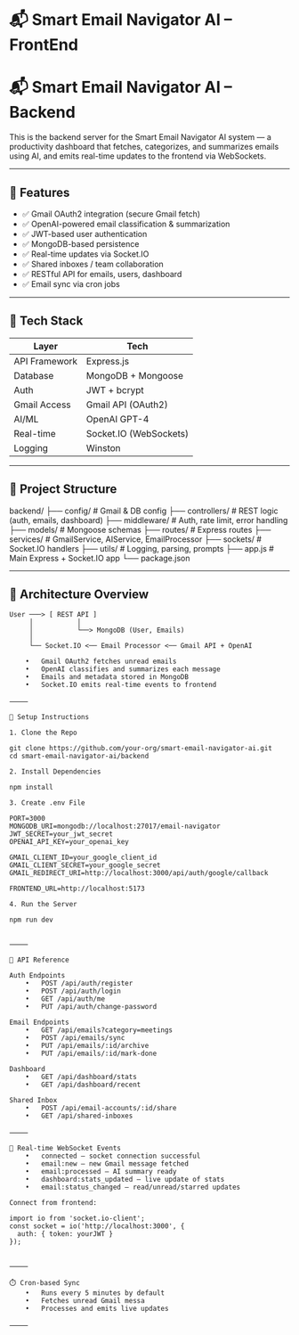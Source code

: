 
# 📬 Smart Email Navigator AI – FrontEnd




# 📬 Smart Email Navigator AI – Backend

This is the backend server for the Smart Email Navigator AI system — a productivity dashboard that fetches, categorizes, and summarizes emails using AI, and emits real-time updates to the frontend via WebSockets.

---

## 🚀 Features

- ✅ Gmail OAuth2 integration (secure Gmail fetch)
- ✅ OpenAI-powered email classification & summarization
- ✅ JWT-based user authentication
- ✅ MongoDB-based persistence
- ✅ Real-time updates via Socket.IO
- ✅ Shared inboxes / team collaboration
- ✅ RESTful API for emails, users, dashboard
- ✅ Email sync via cron jobs

---

## 🧱 Tech Stack

| Layer         | Tech                     |
|---------------|--------------------------|
| API Framework | Express.js               |
| Database      | MongoDB + Mongoose       |
| Auth          | JWT + bcrypt             |
| Gmail Access  | Gmail API (OAuth2)       |
| AI/ML         | OpenAI GPT-4             |
| Real-time     | Socket.IO (WebSockets)   |
| Logging       | Winston                  |

---

## 📁 Project Structure

backend/
├── config/             # Gmail & DB config
├── controllers/        # REST logic (auth, emails, dashboard)
├── middleware/         # Auth, rate limit, error handling
├── models/             # Mongoose schemas
├── routes/             # Express routes
├── services/           # GmailService, AIService, EmailProcessor
├── sockets/            # Socket.IO handlers
├── utils/              # Logging, parsing, prompts
├── app.js              # Main Express + Socket.IO app
└── package.json

---

## 🧠 Architecture Overview

```text
User ───> [ REST API ]
     │           │
     │           └──> MongoDB (User, Emails)
     │
     └── Socket.IO <── Email Processor <── Gmail API + OpenAI

	•	Gmail OAuth2 fetches unread emails
	•	OpenAI classifies and summarizes each message
	•	Emails and metadata stored in MongoDB
	•	Socket.IO emits real-time events to frontend

⸻

🔧 Setup Instructions

1. Clone the Repo

git clone https://github.com/your-org/smart-email-navigator-ai.git
cd smart-email-navigator-ai/backend

2. Install Dependencies

npm install

3. Create .env File

PORT=3000
MONGODB_URI=mongodb://localhost:27017/email-navigator
JWT_SECRET=your_jwt_secret
OPENAI_API_KEY=your_openai_key

GMAIL_CLIENT_ID=your_google_client_id
GMAIL_CLIENT_SECRET=your_google_secret
GMAIL_REDIRECT_URI=http://localhost:3000/api/auth/google/callback

FRONTEND_URL=http://localhost:5173

4. Run the Server

npm run dev


⸻

📡 API Reference

Auth Endpoints
	•	POST /api/auth/register
	•	POST /api/auth/login
	•	GET /api/auth/me
	•	PUT /api/auth/change-password

Email Endpoints
	•	GET /api/emails?category=meetings
	•	POST /api/emails/sync
	•	PUT /api/emails/:id/archive
	•	PUT /api/emails/:id/mark-done

Dashboard
	•	GET /api/dashboard/stats
	•	GET /api/dashboard/recent

Shared Inbox
	•	POST /api/email-accounts/:id/share
	•	GET /api/shared-inboxes

⸻

🔄 Real-time WebSocket Events
	•	connected – socket connection successful
	•	email:new – new Gmail message fetched
	•	email:processed – AI summary ready
	•	dashboard:stats_updated – live update of stats
	•	email:status_changed – read/unread/starred updates

Connect from frontend:

import io from 'socket.io-client';
const socket = io('http://localhost:3000', {
  auth: { token: yourJWT }
});


⸻

⏱️ Cron-based Sync
	•	Runs every 5 minutes by default
	•	Fetches unread Gmail messa
	•	Processes and emits live updates

⸻

